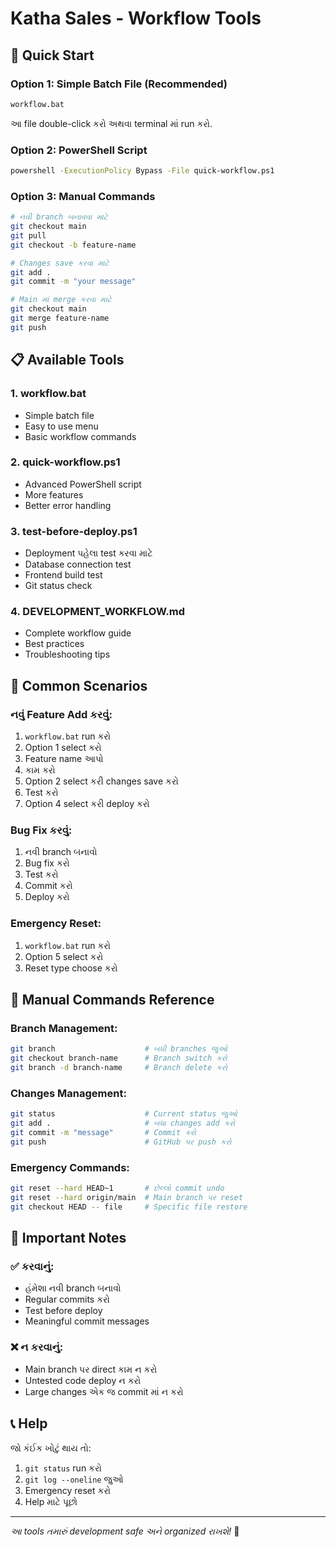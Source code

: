 # Katha Sales - Workflow Tools

## 🚀 Quick Start

### **Option 1: Simple Batch File (Recommended)**
```bash
workflow.bat
```
આ file double-click કરો અથવા terminal માં run કરો.

### **Option 2: PowerShell Script**
```bash
powershell -ExecutionPolicy Bypass -File quick-workflow.ps1
```

### **Option 3: Manual Commands**
```bash
# નવી branch બનાવવા માટે
git checkout main
git pull
git checkout -b feature-name

# Changes save કરવા માટે
git add .
git commit -m "your message"

# Main માં merge કરવા માટે
git checkout main
git merge feature-name
git push
```

## 📋 Available Tools

### **1. workflow.bat**
- Simple batch file
- Easy to use menu
- Basic workflow commands

### **2. quick-workflow.ps1**
- Advanced PowerShell script
- More features
- Better error handling

### **3. test-before-deploy.ps1**
- Deployment પહેલા test કરવા માટે
- Database connection test
- Frontend build test
- Git status check

### **4. DEVELOPMENT_WORKFLOW.md**
- Complete workflow guide
- Best practices
- Troubleshooting tips

## 🎯 Common Scenarios

### **નવું Feature Add કરવું:**
1. `workflow.bat` run કરો
2. Option 1 select કરો
3. Feature name આપો
4. કામ કરો
5. Option 2 select કરી changes save કરો
6. Test કરો
7. Option 4 select કરી deploy કરો

### **Bug Fix કરવું:**
1. નવી branch બનાવો
2. Bug fix કરો
3. Test કરો
4. Commit કરો
5. Deploy કરો

### **Emergency Reset:**
1. `workflow.bat` run કરો
2. Option 5 select કરો
3. Reset type choose કરો

## 🔧 Manual Commands Reference

### **Branch Management:**
```bash
git branch                    # બધી branches જુઓ
git checkout branch-name      # Branch switch કરો
git branch -d branch-name     # Branch delete કરો
```

### **Changes Management:**
```bash
git status                    # Current status જુઓ
git add .                     # બધા changes add કરો
git commit -m "message"       # Commit કરો
git push                      # GitHub પર push કરો
```

### **Emergency Commands:**
```bash
git reset --hard HEAD~1       # છેલ્લો commit undo
git reset --hard origin/main  # Main branch પર reset
git checkout HEAD -- file     # Specific file restore
```

## 🚨 Important Notes

### **✅ કરવાનું:**
- હંમેશા નવી branch બનાવો
- Regular commits કરો
- Test before deploy
- Meaningful commit messages

### **❌ ન કરવાનું:**
- Main branch પર direct કામ ન કરો
- Untested code deploy ન કરો
- Large changes એક જ commit માં ન કરો

## 📞 Help

જો કંઈક ખોટું થાય તો:
1. `git status` run કરો
2. `git log --oneline` જુઓ
3. Emergency reset કરો
4. Help માટે પૂછો

---

*આ tools તમારું development safe અને organized રાખશે!* 🚀 